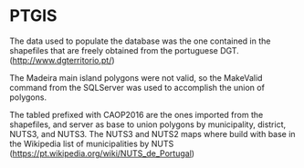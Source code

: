 # PTGIS

The data used to populate the database was the one contained in the shapefiles that are freely obtained from the portuguese DGT. (http://www.dgterritorio.pt/)

The Madeira main island polygons were not valid, so the MakeValid command from the SQLServer was used to accomplish the union of polygons.

The tabled prefixed with CAOP2016 are the ones imported from the shapefiles, and server as base to union polygons by municipality, district, NUTS3, and NUTS3.
The NUTS3 and NUTS2 maps where build with base in the Wikipedia list of municipalities by NUTS (https://pt.wikipedia.org/wiki/NUTS_de_Portugal)

